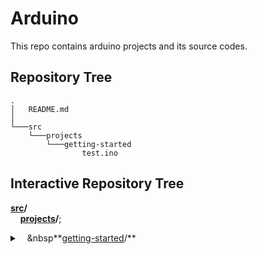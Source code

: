 # Arduino
This repo contains arduino projects and its source codes.
## Repository Tree
    .
    │   README.md
    │
    └───src
        └───projects
            └───getting-started
                    test.ino
## Interactive Repository Tree
**[src](/src)/**  
&nbsp;&nbsp;&nbsp;&nbsp;**[projects](/src/projects)/**;<details>
    <summary>&nbsp;&nbsp;&nbsp;&nbsp**[getting-started](/src/projects/getting-started)/**</summary>
**[test.ino](/src/projects/getting-started/test.ino)**
</details>
